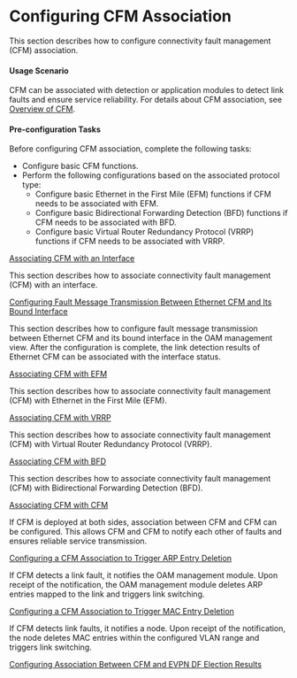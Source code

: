 Configuring CFM Association
===========================

This section describes how to configure connectivity fault management (CFM) association.

#### Usage Scenario

CFM can be associated with detection or application modules to detect link faults and ensure service reliability. For details about CFM association, see [Overview of CFM](dc_vrp_cfm_cfg_000002.html).


#### Pre-configuration Tasks

Before configuring CFM association, complete the following tasks:

* Configure basic CFM functions.
* Perform the following configurations based on the associated protocol type:
  + Configure basic Ethernet in the First Mile (EFM) functions if CFM needs to be associated with EFM.
  + Configure basic Bidirectional Forwarding Detection (BFD) functions if CFM needs to be associated with BFD.
  + Configure basic Virtual Router Redundancy Protocol (VRRP) functions if CFM needs to be associated with VRRP.


[Associating CFM with an Interface](../../../../software/nev8r10_vrpv8r16/user/vrp/dc_vrp_cfm_cfg_000015.html)

This section describes how to associate connectivity fault management (CFM) with an interface.

[Configuring Fault Message Transmission Between Ethernet CFM and Its Bound Interface](../../../../software/nev8r10_vrpv8r16/user/vrp/dc_vrp_cfm_cfg_000035.html)

This section describes how to configure fault message transmission between Ethernet CFM and its bound interface in the OAM management view. After the configuration is complete, the link detection results of Ethernet CFM can be associated with the interface status.

[Associating CFM with EFM](../../../../software/nev8r10_vrpv8r16/user/vrp/dc_vrp_cfm_cfg_000017.html)

This section describes how to associate connectivity fault management (CFM) with Ethernet in the First Mile (EFM).

[Associating CFM with VRRP](../../../../software/nev8r10_vrpv8r16/user/vrp/dc_vrp_cfm_cfg_000019.html)

This section describes how to associate connectivity fault management (CFM) with Virtual Router Redundancy Protocol (VRRP).

[Associating CFM with BFD](../../../../software/nev8r10_vrpv8r16/user/vrp/dc_vrp_cfm_cfg_000018.html)

This section describes how to associate connectivity fault management (CFM) with Bidirectional Forwarding Detection (BFD).

[Associating CFM with CFM](../../../../software/nev8r10_vrpv8r16/user/vrp/dc_vrp_cfm_cfg_000031.html)

If CFM is deployed at both sides, association between CFM and CFM can be configured. This allows CFM and CFM to notify each other of faults and ensures reliable service transmission.

[Configuring a CFM Association to Trigger ARP Entry Deletion](../../../../software/nev8r10_vrpv8r16/user/vrp/dc_vrp_cfm_cfg_000029.html)

If CFM detects a link fault, it notifies the OAM management module. Upon receipt of the notification, the OAM management module deletes ARP entries mapped to the link and triggers link switching.

[Configuring a CFM Association to Trigger MAC Entry Deletion](../../../../software/nev8r10_vrpv8r16/user/vrp/dc_vrp_cfm_cfg_000030.html)

If CFM detects link faults, it notifies a node. Upon receipt of the notification, the node deletes MAC entries within the configured VLAN range and triggers link switching.

[Configuring Association Between CFM and EVPN DF Election Results](../../../../software/nev8r10_vrpv8r16/user/vrp/dc_vrp_cfm_cfg_000039.html)